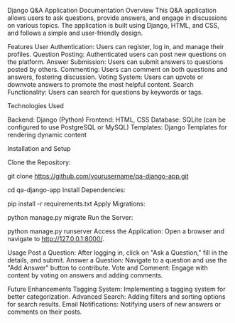 
Django Q&A Application Documentation
Overview
This Q&A application allows users to ask questions, provide answers, and engage in discussions on various topics. The application is built using Django, HTML, and CSS, and follows a simple and user-friendly design.

Features
User Authentication: Users can register, log in, and manage their profiles.
Question Posting: Authenticated users can post new questions on the platform.
Answer Submission: Users can submit answers to questions posted by others.
Commenting: Users can comment on both questions and answers, fostering discussion.
Voting System: Users can upvote or downvote answers to promote the most helpful content.
Search Functionality: Users can search for questions by keywords or tags.

Technologies Used

  Backend: Django (Python)
  Frontend: HTML, CSS
  Database: SQLite (can be configured to use PostgreSQL or MySQL)
  Templates: Django Templates for rendering dynamic content

Installation and Setup

Clone the Repository:

git clone https://github.com/yourusername/qa-django-app.git

cd qa-django-app
Install Dependencies:



pip install -r requirements.txt
Apply Migrations:



python manage.py migrate
Run the Server:


python manage.py runserver
Access the Application: Open a browser and navigate to http://127.0.0.1:8000/.

Usage
  Post a Question: After logging in, click on "Ask a Question," fill in the details, and submit.
  Answer a Question: Navigate to a question and use the "Add Answer" button to contribute.
  Vote and Comment: Engage with content by voting on answers and adding comments.
  
Future Enhancements
  Tagging System: Implementing a tagging system for better categorization.
  Advanced Search: Adding filters and sorting options for search results.
  Email Notifications: Notifying users of new answers or comments on their posts.
